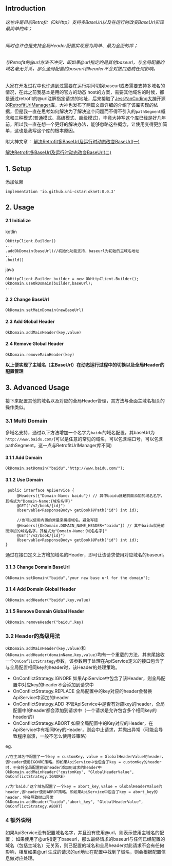 ## Introduction
###### 这也许是目前Retrofit（OkHttp）支持多BaseUrl以及在运行时改变BaseUrl实现最简单的库；
###### 同时也许也是支持全局Header配置实现最为简单、最为全面的库；
###### 与Retrofit的@url方法不冲突，即如果@url指定的是其他baseurl，与全局配置的域名毫无关系，那么全局配置的baseurl和header不会对接口造成任何影响。

大家在开发过程中也许遇到过需要在运行期间切换baseurl或者需要支持多域名的情况，在此之前我基本是用的官方的动态 host的方案，需要其他域名的时候，都是通过retrofit的@url注解指定请求的地址，后来接触了[JessYanCoding大神](https://github.com/JessYanCoding)开源的[RetrofitUrlManager](https://github.com/JessYanCoding/RetrofitUrlManager)库，大神也发布了两篇文章详细的介绍了该库实现的依据，但是我一直在思考如何解决为了解决这个问题而不得不引入的`pathSegment`概念和三种模式(普通模式、高级模式、超级模式)，毕竟大神写这个库已经是好几年前，所以我一直在想一个更好的解决办法，能够忽略这些概念，让使用变得更加简单，这也是我写这个库的根本原因。

附大神文章：
[解决Retrofit多BaseUrl及运行时动态改变BaseUrl(一)](https://www.jianshu.com/p/2919bdb8d09a)

[解决Retrofit多BaseUrl及运行时动态改变BaseUrl(二)](https://www.jianshu.com/p/35a8959c2f86)

## 1. Setup

添加依赖
```
implementation 'io.github.uni-cstar:oknet:0.0.3'
```

## 2. Usage

#### 2.1 Initialize
kotlin
```
OkHttpClient.Builder()
...
.addOkDomain(baseUrl)//初始化功能支持，baseurl为初始的主域名地址
...
.build()

```

java
```
OkHttpClient.Builder builder = new OkHttpClient.Builder();
OkDomain.useOkDomain(builder,baseUrl);
...
```

#### 2.2 Change BaseUrl
`OkDomain.setMainDomain(newBaseUrl)`


#### 2.3 Add Global Header

`OkDomain.addMainHeader(key,value)`

#### 2.4 Remove Global Header
`OkDomain.removeMainHeader(key)`

**以上便实现了主域名（主BaseUrl）在动态运行过程中的切换以及全局Header的配置管理**

##  3. Advanced Usage
接下来配置其他的域名以及对应的全局Header管理，其方法与全面主域名相关的操作类似。

### 3.1 Multi Domain
多域名支持，通过以下方法增加一个名字为`baidu`的域名配置，其baseUrl为`http://www.baidu.com/`(可以是任意的常见的域名，可以包含端口号，可以包含pathSegment，这一点与RetrofitUrlManager库不同)

#### 3.1.1 Add Domain
```
OkDomain.setDomain("baidu","http://www.baidu.com/");
```

#### 3.1.2 Use Domain
```
 public interface ApiService {
     @Headers({"Domain-Name: baidu"}) // 其中baidu就是前面添加的域名名字，其格式为"Domain-Name:{域名名字}"
     @GET("/v2/book/{id}")
     Observable<ResponseBody> getBook(@Path("id") int id);
     
     //也可以使用内置的常量来拼接域名，避免写错
     @Headers({OkDomain.DOMAIN_NAME_HEADER+"baidu"}) // 其中baidu就是前面添加的域名名字，其格式为"Domain-Name:{域名名字}"
     @GET("/v2/book/{id}")
     Observable<ResponseBody> getBook(@Path("id") int id);
}
```
通过在接口定义上方增加域名的Header，即可让该请求使用对应域名的baseurl。

#### 3.1.3 Change Domain BaseUrl
```
OkDomain.setDomain("baidu","your new base url for the domain");
```

#### 3.1.4 Add Domain Global Header

`OkDomain.addHeader("baidu",key,value)`

#### 3.1.5 Remove Domain Global Header
`OkDomain.removeHeader("baidu",key)`

### 3.2 Header的高级用法
`OkDomain.addMainHeader(key,value)`和`OkDomain.addHeader(domainName,key,value)`均有一个重载的方法，其末尾接收一个`OnConflictStrategy`参数，该参数用于处理在ApiService定义的接口包含了与全局配置相同key的header时，该Header的处理策略。

- OnConflictStrategy.IGNORE 如果ApiService中包含了该Header，则全局配置中对应key的header不会添加到请求中
- OnConflictStrategy.REPLACE 全局配置中的key对应的header会替换ApiService中添加的header
- OnConflictStrategy.ADD 不管ApiService中是否有对应key的header，全局配置中的header都会添加到请求中（一个请求是允许包含多个相同key的header的）
- OnConflictStrategy.ABORT 如果全局配置中的Key对应的Header，在ApiService中有相同Key的Header，则会中止请求，并抛出异常（可能会导致程序崩溃，一般不怎么使用该策略）

eg.
```
//在主域名中配置了一个key = customKey，value = GlobalHeaderValue的header，该header使用IGONRE策略，即如果ApiService中也包含了key = customKey的header时，不会将全局配置的该header添加到请求的header中
OkDomain.addMainHeader("customKey", "GlobalHeaderValue", OnConflictStrategy.IGNORE)

//为‘baidu’这个域名配置了一个key = abort_key,value = GlobalHeaderValue的header,该header使用ABROT策略，即如果ApiService中包含了key = abort_key的header，将会导致抛出异常
OkDomain.addHeader("baidu","abort_key", "GlobalHeaderValue", OnConflictStrategy.ABORT)
```

### 4 额外说明
如果ApiService没有配置域名名字，并且没有使用@url，则表示使用主域名的配置；
如果使用了@url指定了baseurl，那么最终请求的baseurl与任何已经配置的域名（包括主域名）无关系，则已配置的域名和全局header对此请求不会有任何影响，相反如果@url
生成的请求的url地址在配置中找到了域名，则会根据配置信息做对应处理。

